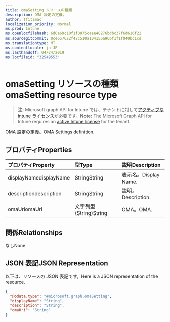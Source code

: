 ```yaml
---
title: omaSetting リソースの種類
description: OMA 設定の定義。
author: tfitzmac
localization_priority: Normal
ms.prod: Intune
ms.openlocfilehash: 6d0a69c10f1f0075caee48276bdbc37f6d616f22
ms.sourcegitcommit: 0ce657622f42c510a104156a96bf1f1f040bc1cd
ms.translationtype: MT
ms.contentlocale: ja-JP
ms.lasthandoff: 04/24/2019
ms.locfileid: "32549553"
---
```

# <a name="omasetting-resource-type"></a><span data-ttu-id="ba78d-103">omaSetting リソースの種類</span><span class="sxs-lookup"><span data-stu-id="ba78d-103">omaSetting resource type</span></span>

> <span data-ttu-id="ba78d-104">**注:** Microsoft graph API for Intune では、テナントに対して[アクティブな intune ライセンス](https://go.microsoft.com/fwlink/?linkid=839381)が必要です。</span><span class="sxs-lookup"><span data-stu-id="ba78d-104">**Note:** The Microsoft Graph API for Intune requires an [active Intune license](https://go.microsoft.com/fwlink/?linkid=839381) for the tenant.</span></span>

<span data-ttu-id="ba78d-105">OMA 設定の定義。</span><span class="sxs-lookup"><span data-stu-id="ba78d-105">OMA Settings definition.</span></span>

## <a name="properties"></a><span data-ttu-id="ba78d-106">プロパティ</span><span class="sxs-lookup"><span data-stu-id="ba78d-106">Properties</span></span>
|<span data-ttu-id="ba78d-107">プロパティ</span><span class="sxs-lookup"><span data-stu-id="ba78d-107">Property</span></span>|<span data-ttu-id="ba78d-108">型</span><span class="sxs-lookup"><span data-stu-id="ba78d-108">Type</span></span>|<span data-ttu-id="ba78d-109">説明</span><span class="sxs-lookup"><span data-stu-id="ba78d-109">Description</span></span>|
|:---|:---|:---|
|<span data-ttu-id="ba78d-110">displayName</span><span class="sxs-lookup"><span data-stu-id="ba78d-110">displayName</span></span>|<span data-ttu-id="ba78d-111">String</span><span class="sxs-lookup"><span data-stu-id="ba78d-111">String</span></span>|<span data-ttu-id="ba78d-112">表示名。</span><span class="sxs-lookup"><span data-stu-id="ba78d-112">Display Name.</span></span>|
|<span data-ttu-id="ba78d-113">description</span><span class="sxs-lookup"><span data-stu-id="ba78d-113">description</span></span>|<span data-ttu-id="ba78d-114">String</span><span class="sxs-lookup"><span data-stu-id="ba78d-114">String</span></span>|<span data-ttu-id="ba78d-115">説明。</span><span class="sxs-lookup"><span data-stu-id="ba78d-115">Description.</span></span>|
|<span data-ttu-id="ba78d-116">omaUri</span><span class="sxs-lookup"><span data-stu-id="ba78d-116">omaUri</span></span>|<span data-ttu-id="ba78d-117">文字列型 (String)</span><span class="sxs-lookup"><span data-stu-id="ba78d-117">String</span></span>|<span data-ttu-id="ba78d-118">OMA。</span><span class="sxs-lookup"><span data-stu-id="ba78d-118">OMA.</span></span>|

## <a name="relationships"></a><span data-ttu-id="ba78d-119">関係</span><span class="sxs-lookup"><span data-stu-id="ba78d-119">Relationships</span></span>
<span data-ttu-id="ba78d-120">なし</span><span class="sxs-lookup"><span data-stu-id="ba78d-120">None</span></span>

## <a name="json-representation"></a><span data-ttu-id="ba78d-121">JSON 表記</span><span class="sxs-lookup"><span data-stu-id="ba78d-121">JSON Representation</span></span>
<span data-ttu-id="ba78d-122">以下は、リソースの JSON 表記です。</span><span class="sxs-lookup"><span data-stu-id="ba78d-122">Here is a JSON representation of the resource.</span></span>
<!-- {
  "blockType": "resource",
  "@odata.type": "microsoft.graph.omaSetting"
}
-->
``` json
{
  "@odata.type": "#microsoft.graph.omaSetting",
  "displayName": "String",
  "description": "String",
  "omaUri": "String"
}
```



